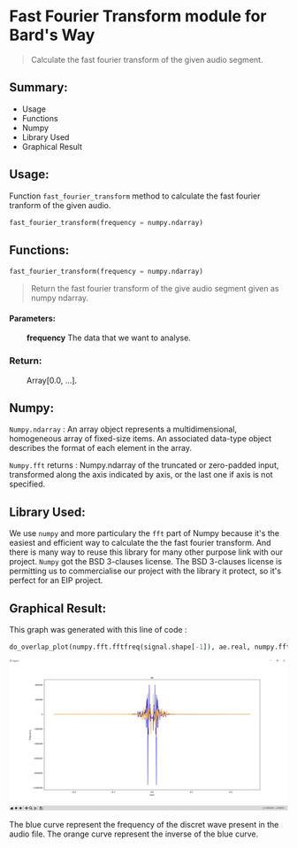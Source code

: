 # Fast Fourier Transform module for Bard's Way #
>
> Calculate the fast fourier transform of the given audio segment.
>

## Summary: ##
- Usage
- Functions
- Numpy
- Library Used
- Graphical Result

## Usage: ##
Function `fast_fourier_transform` method to calculate the fast fourier tranform of the given audio.

```python
fast_fourier_transform(frequency = numpy.ndarray)
```
##  Functions: ##

```python
fast_fourier_transform(frequency = numpy.ndarray)
```
>
> Return the fast fourier transform of the give audio segment given as numpy ndarray.
>

#### Parameters: ####
&nbsp;&nbsp;&nbsp;&nbsp;&nbsp;&nbsp;&nbsp;&nbsp;**frequency** The data that we want to analyse.

### Return: ####
&nbsp;&nbsp;&nbsp;&nbsp;&nbsp;&nbsp;&nbsp;&nbsp;Array[0.0, ...].

##  Numpy: ##

`Numpy.ndarray` : An array object represents a multidimensional, homogeneous array of fixed-size items. An associated data-type object describes the format of each element in the array.

`Numpy.fft` returns : Numpy.ndarray of the truncated or zero-padded input, transformed along the axis indicated by axis, or the last one if axis is not specified.

##  Library Used: ##

We use `numpy` and more particulary the `fft` part of Numpy because it's the easiest and efficient way to calculate the the fast fourier transform. And there is many way to reuse this library for many other purpose link with our project.
`Numpy` got the BSD 3-clauses license. The BSD 3-clauses license is permitting us to commercialise our project with the library it protect, so it's perfect for an EIP project.

##  Graphical Result: ##

This graph was generated with this line of code :
```python
do_overlap_plot(numpy.fft.fftfreq(signal.shape[-1]), ae.real, numpy.fft.fftfreq(signal.shape[-1]), ae.imag, labels=["time", "frequency", "ae"])
```

![alt text](./assets/fft.png)

The blue curve represent the frequency of the discret wave present in the audio file.
The orange curve represent the inverse of the blue curve.
